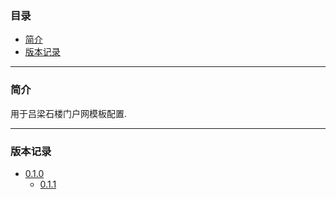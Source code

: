 ### 目录

* [简介](#abstract)
* [版本记录](#version)

---

### <a name="abstract">简介</a>

用于吕梁石楼门户网模板配置.

---

### <a name="version">版本记录</a>

* [0.1.0](./Docs/Version/0.1.0.md "0.1.0")
    * [0.1.1](./Docs/Version/0.1.1.md "0.1.1")